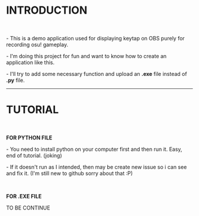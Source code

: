 <h1>INTRODUCTION</h1><br>
<p>- This is a demo application used for displaying keytap on OBS purely for recording osu! gameplay.</p>
<p>- I'm doing this project for fun and want to know how to create an application like this.</p>
<p>- I'll try to add some necessary function and upload an <strong>.exe</strong> file instead of <strong>.py</strong> file.</p>
<hr>

<h1>TUTORIAL</h1><br>
<p><strong>FOR PYTHON FILE</strong></p>
<p>- You need to install python on your computer first and then run it. Easy, end of tutorial. (joking)</p>
<p>- If it doesn't run as I intended, then may be create new issue so i can see and fix it. (I'm still new to github sorry about that :P)</p>
<br>
<p><strong>FOR .EXE FILE</strong></p>
<p>TO BE CONTINUE</p>
